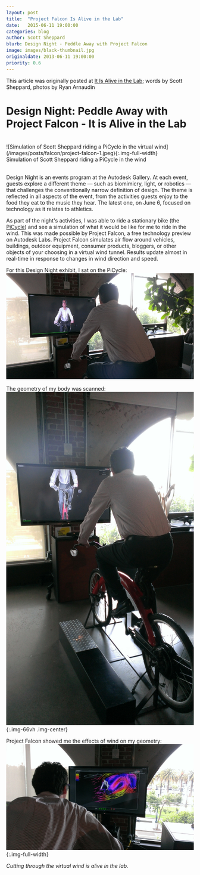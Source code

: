 ```yaml
---
layout: post
title:  "Project Falcon Is Alive in the Lab"
date:   2015-06-11 19:00:00
categories: blog
author: Scott Sheppard
blurb: Design Night - Peddle Away with Project Falcon
image: images/black-thumbnail.jpg
originaldate: 2013-06-11 19:00:00
priority: 0.6
---
```

<!-- <h3 class="title-label">Test</h3> -->
This article was originally posted at [It Is Alive in the Lab](https://labs.blogs.com/its_alive_in_the_lab/2013/06/design-night-peddle-away-with-project-falcon.html); words by Scott Sheppard, photos by Ryan Arnaudin

# Design Night: Peddle Away with Project Falcon - It is Alive in the Lab

<br>
![Simulation of Scott Sheppard riding a PiCycle in the virtual wind](/images/posts/falcon/project-falcon-1.jpeg){:.img-full-width}
<figcaption>Simulation of Scott Sheppard riding a PiCycle in the wind</figcaption>
<br>

Design Night is an events program at the Autodesk Gallery. At each event, guests explore a different theme — such as biomimicry, light, or robotics — that challenges the conventionally narrow definition of design. The theme is reflected in all aspects of the event, from the activities guests enjoy to the food they eat to the music they hear. The latest one, on June 6, focused on technology as it relates to athletics.

As part of the night's activities, I was able to ride a stationary bike (the [PiCycle](https://labs.blogs.com/its_alive_in_the_lab/2011/03/picycle-picycle-i-want-to-ride-my-picycle-the-people-pi-mobility-more-founded-in-2000-by-ceo-marcus-hays-pi.html)) and see a simulation of what it would be like for me to ride in the wind. This was made possible by Project Falcon, a free technology preview on Autodesk Labs. Project Falcon simulates air flow around vehicles, buildings, outdoor equipment, consumer products, bloggers, or other objects of your choosing in a virtual wind tunnel. Results update almost in real-time in response to changes in wind direction and speed.

For this Design Night exhibit, I sat on the PiCycle:
<br>
![Simulation of Scott Sheppard riding a PiCycle in the virtual wind](/images/posts/falcon/project-falcon-3.jpeg)
<br>

The geometry of my body was scanned:
<br>
![Simulation of Scott Sheppard riding a PiCycle in the virtual wind](/images/posts/falcon/project-falcon-4.jpeg){:.img-66vh .img-center}
<br>

Project Falcon showed me the effects of wind on my geometry:
<br>
![Simulation of Scott Sheppard riding a PiCycle in the virtual wind](/images/posts/falcon/project-falcon-5.jpeg){:.img-full-width}
<br>

*Cutting through the virtual wind is alive in the lab.*